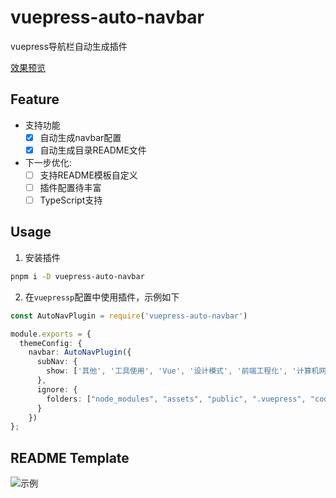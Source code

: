 # vuepress-auto-navbar

vuepress导航栏自动生成插件

[效果预览](https://www.merlin218.top)

## Feature

- 支持功能
    - [x] 自动生成navbar配置
    - [x] 自动生成目录README文件

- 下一步优化:
   - [ ] 支持README模板自定义
   - [ ] 插件配置待丰富
   - [ ] TypeScript支持

## Usage

1. 安装插件

```bash
pnpm i -D vuepress-auto-navbar
```

2. 在`vuepressp`配置中使用插件，示例如下

```ts
const AutoNavPlugin = require('vuepress-auto-navbar')

module.exports = {
  themeConfig: {
    navbar: AutoNavPlugin({
      subNav: {
        show: ['其他', '工具使用', 'Vue', '设计模式', '前端工程化', '计算机网络']
      },
      ignore: {
        folders: ["node_modules", "assets", "public", ".vuepress", "code", ".obsidian", "utils"], // 需要排除的一些目录
      }
    })
};
```

## README Template

![示例](https://cdn.jsdelivr.net/gh/Merlin218/image-storage@master/picX/image.1mrpn3vwas8w.jpg)
